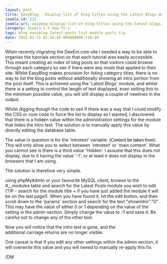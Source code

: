 ```yaml
---
layout: post
title: EasyBlog - Display list of blog titles using the Latest Blogs module
joomla_id: 232
joomla_url: easybog-display-list-of-blog-titles-using-the-latest-blogs-module
category: Joomla 1.7 How To's
tags: blog easyblog latest-posts list module posts tip
date: 2012-01-21 01:16:43.000000000 +10:30
---
```

<p>When recently migrating the DeeEm.com site I needed a way to be able to organise the tutorials section so that each tutorial was easily accessible. This meant creating an index of blog posts so that visitors could browse through each category so see if there were any mods that applied to their site. Whilst EasyBlog makes provision for listing category titles, there is no way to list the blog posts without additionally showing an intro portion from the post itself. This is achieved using the 'Latest Blogs' module, and whilst there is a setting to control the length of text displayed, even setting this to the minimum possible value, you will still display a couple of newlines in the output.</p>
<p>Whilst digging though the code to see if there was a way that I could modify the CSS or core code to force the list to display as I wanted, I discovered that there is a hidden value within the administration settings for the module that hides the intro text. The solution is to manually apply this value by directly editing the database table.</p>
<p>The value in question is for the 'introtext' variable: (<span style="color: #000000; font-family: Arial, Helvetica, sans-serif; line-height: normal; text-align: left;">Content be taken from</span>). This will only allow you to select between 'introtext' or 'main content'. What you cannot see is there is a third value 'Hidden'. I assume that this does not display, due to it having the value '-1', or at least it does not display in the browsers that I am using.</p>
<p>The solution is therefore very simple.&nbsp;</p>
<p>using phpMyAdmin or your favourite MySQL client, browse to the #__modules table and search for the Latest Posts module you wish to edit (TIP - search for the module title + if you have just added the module it will be on the last page!). When you have found it, hit the edit button, and then scroll down to the 'params' section and search for the text "showintro":"0" . This may have the value of either 0 or 1 depending on the value of the setting in the admin section. Simply change the value to -1 and save it. Be careful not to change any of the other text.</p>
<p>Now you will notice that the intro text is gone, and the additional&nbsp;carriage&nbsp;returns are no longer visible.</p>
<p>One caveat is that if you edit any other settings within the admin section, it will overwrite this value and you will neeed to manually re-apply this fix.</p>
<p>/DM</p>

